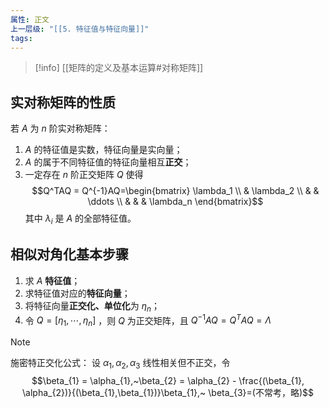 ```yaml
---
属性: 正文
上一层级: "[[5. 特征值与特征向量]]"
tags:
---
```


> [!info] 
> [[矩阵的定义及基本运算#对称矩阵]]

## 实对称矩阵的性质

若 $A$ 为 $n$ 阶实对称矩阵：
1. $A$ 的特征值是实数，特征向量是实向量；
2. $A$ 的属于不同特征值的特征向量相互**正交**；
3. 一定存在 $n$ 阶正交矩阵 $Q$ 使得 $$Q^TAQ = Q^{-1}AQ=\begin{bmatrix} \lambda_1 \\ & \lambda_2 \\ &  & \ddots \\ &  &  & \lambda_n \end{bmatrix}$$ 其中 $\lambda_{i}$ 是 $A$ 的全部特征值。

## 相似对角化基本步骤

1. 求 $A$ **特征值**；
2. 求特征值对应的**特征向量**；
3. 将特征向量**正交化、单位化**为 $\eta_{n}$；
4. 令 $Q = [\eta_{1}, \cdots, \eta_{n}]$ ，则 $Q$ 为正交矩阵，且 $Q^{-1}AQ = Q^{T}AQ = \Lambda$

> [!note] 
> 施密特正交化公式：
> 设 $\alpha_{1}, \alpha_{2}, \alpha_{3}$ 线性相关但不正交，令 $$\beta_{1} = \alpha_{1},~\beta_{2} = \alpha_{2} - \frac{(\beta_{1}, \alpha_{2})}{(\beta_{1},\beta_{1})}\beta_{1},~ \beta_{3}=(不常考，略)$$